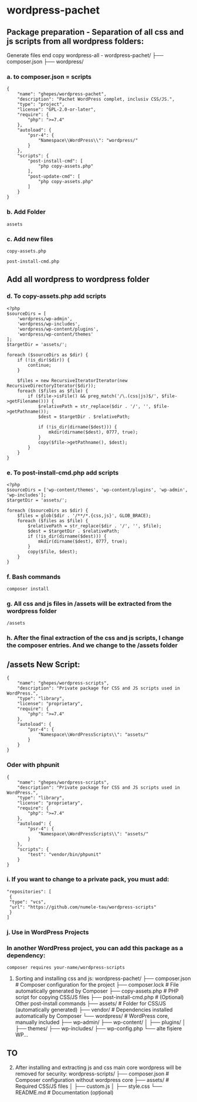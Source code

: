 # wordpress-pachet

## Package preparation - Separation of all css and js scripts from all wordpress folders:

Generate files end copy wordpress-all -
wordpress-pachet/
├── composer.json
├── wordpress/

### a. to composer.json = scripts
````
{
    "name": "ghepes/wordpress-pachet",
    "description": "Pachet WordPress complet, inclusiv CSS/JS.",
    "type": "project",
    "license": "GPL-2.0-or-later",
    "require": {
        "php": ">=7.4"
    },
    "autoload": {
        "psr-4": {
            "Namespace\\WordPress\\": "wordpress/"
        }
    },
    "scripts": {
        "post-install-cmd": [
            "php copy-assets.php"
        ],
        "post-update-cmd": [
            "php copy-assets.php"
        ]
    }
}

````

### b. Add Folder 
````
assets
````

### c. Add new files

````
copy-assets.php

post-install-cmd.php
````
## Add all wordpress to wordpress folder

### d. To copy-assets.php add scripts
````
<?php
$sourceDirs = [
    'wordpress/wp-admin', 
    'wordpress/wp-includes', 
    'wordpress/wp-content/plugins', 
    'wordpress/wp-content/themes'
];
$targetDir = 'assets/';

foreach ($sourceDirs as $dir) {
    if (!is_dir($dir)) {
        continue;
    }

    $files = new RecursiveIteratorIterator(new RecursiveDirectoryIterator($dir));
    foreach ($files as $file) {
        if ($file->isFile() && preg_match('/\.(css|js)$/', $file->getFilename())) {
            $relativePath = str_replace($dir . '/', '', $file->getPathname());
            $dest = $targetDir . $relativePath;

            if (!is_dir(dirname($dest))) {
                mkdir(dirname($dest), 0777, true);
            }
            copy($file->getPathname(), $dest);
        }
    }
}

````

### e. To post-install-cmd.php add scripts

````
<?php
$sourceDirs = ['wp-content/themes', 'wp-content/plugins', 'wp-admin', 'wp-includes'];
$targetDir = 'assets/';

foreach ($sourceDirs as $dir) {
    $files = glob($dir . '/**/*.{css,js}', GLOB_BRACE);
    foreach ($files as $file) {
        $relativePath = str_replace($dir . '/', '', $file);
        $dest = $targetDir . $relativePath;
        if (!is_dir(dirname($dest))) {
            mkdir(dirname($dest), 0777, true);
        }
        copy($file, $dest);
    }
}

````

### f. Bash commands

````
composer install

````


### g. All css and js files in /assets will be extracted from the wordpress folder

````
/assets
````

### h. After the final extraction of the css and js scripts, I change the composer entries. And we change to the /assets folder

## /assets New Script:
````
{
    "name": "ghepes/wordpress-scripts",
    "description": "Private package for CSS and JS scripts used in WordPress.",
    "type": "library",
    "license": "proprietary",
    "require": {
        "php": ">=7.4"
    },
    "autoload": {
        "psr-4": {
            "Namespace\\WordPressScripts\\": "assets/"
        }
    }
}

````

### Oder with phpunit
````
{
    "name": "ghepes/wordpress-scripts",
    "description": "Private package for CSS and JS scripts used in WordPress.",
    "type": "library",
    "license": "proprietary",
    "require": {
        "php": ">=7.4"
    },
    "autoload": {
        "psr-4": {
            "Namespace\\WordPressScripts\\": "assets/"
        }
    },
    "scripts": {
        "test": "vendor/bin/phpunit"
    }
}

````

### i. If you want to change to a private pack, you must add:
````
"repositories": [
 {
 "type": "vcs",
 "url": "https://github.com/numele-tau/wordpress-scripts"
 }
]
````

### j. Use in WordPress Projects
### In another WordPress project, you can add this package as a dependency:

````
composer requires your-name/wordpress-scripts
````

1. Sorting and installing css and js:
wordpress-pachet/
├── composer.json # Composer configuration for the project
├── composer.lock # File automatically generated by Composer
├── copy-assets.php # PHP script for copying CSS/JS files
├── post-install-cmd.php # (Optional) Other post-install commands
├── assets/ # Folder for CSS/JS (automatically generated)
├── vendor/ # Dependencies installed automatically by Composer
└── wordpress/ # WordPress core, manually included
    ├── wp-admin/
    ├── wp-content/
    │   ├── plugins/
    │   ├── themes/
    ├── wp-includes/
    ├── wp-config.php
    └── alte fișiere WP...


## TO

2. After installing and extracting js and css main core wordpress will be removed for security:
wordpress-scripts/
├── composer.json        # Composer configuration without wordpress core
├── assets/              # Required CSS/JS files
│   ├── custom.js
│   ├── style.css
└── README.md            # Documentation (opțional)





